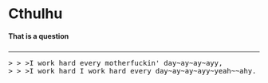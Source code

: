 # Cthulhu

#### That is a question
### 
### 
----------------------
<pre>
> > >I work hard every motherfuckin' day~ay~ay~ayy,
> > >I work hard I work hard every day~ay~ay~ayy~yeah~~ahy.
</pre>

